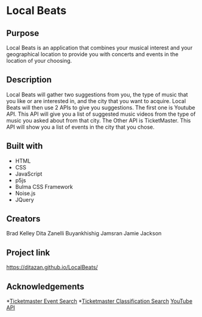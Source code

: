 # Local Beats

## Purpose
Local Beats is an application that combines your musical interest and your geographical location to provide you with concerts and events in the location of your choosing.  
## Description
Local Beats will gather two suggestions from you, the type of music that you like or are interested in, and the city that you want to acquire. Local Beats will then use 2 APIs to give you suggestions. The first one is Youtube API. This API will give you a list of suggested music videos from the type of music you asked about from that city. The Other API is TicketMaster. This API will show you a list of events in the city that you chose.

## Built with 
* HTML
* CSS
* JavaScript
* p5js
* Bulma CSS Framework
* Noise.js
* JQuery


## Creators
Brad Kelley
Dita Zanelli
Buyankhishig Jamsran
Jamie Jackson

## Project link
https://ditazan.github.io/LocalBeats/

## Acknowledgements
*[Ticketmaster Event Search](https://developer.ticketmaster.com/products-and-docs/apis/discovery-api/v2/#search-events-v2)
*[Ticketmaster Classification Search](https://developer.ticketmaster.com/products-and-docs/apis/discovery-api/v2/#search-classifications-v2)
[YouTube API](https://developers.google.com/youtube/v3/docs/search/list)